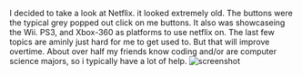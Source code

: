 I decided to take a look at Netflix. it looked extremely old. The buttons were the typical grey popped out click on me buttons. It also was showcaseing the Wii. PS3, and Xbox-360 as platforms to use netflix on. 
The last few topics are aminly just hard for me to get used to. But that will improve overtime. About over half my friends know coding and/or are computer science majors, so i typically have a lot of help.
![screenshot](screenshot.PNG)